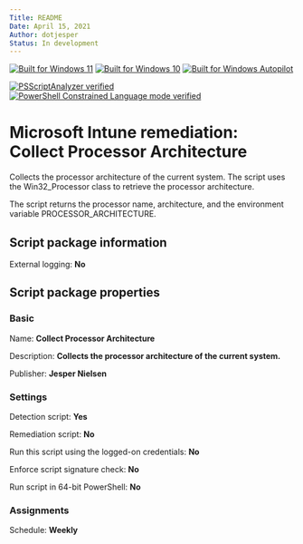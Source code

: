 ```yaml
---
Title: README
Date: April 15, 2021
Author: dotjesper
Status: In development
---
```


[![Built for Windows 11](https://img.shields.io/badge/Built%20for%20Windows%2011-Yes-blue?style=flat)](https://windows.com/ "Built for Windows 11")
[![Built for Windows 10](https://img.shields.io/badge/Built%20for%20Windows%2010-Yes-blue?style=flat)](https://windows.com/ "Built for Windows 10")
[![Built for Windows Autopilot](https://img.shields.io/badge/Built%20for%20Windows%20Autopilot-Yes-blue?style=flat)](https://docs.microsoft.com/en-us/mem/autopilot/windows-autopilot/ "Windows Autopilot")

[![PSScriptAnalyzer verified](https://img.shields.io/badge/PowerShell%20Script%20Analyzer%20verified-No-green?style=flat)](https://docs.microsoft.com/en-us/powershell/module/psscriptanalyzer/ "PowerShell Script Analyzer")
[![PowerShell Constrained Language mode verified](https://img.shields.io/badge/PowerShell%20Constrained%20Language%20mode%20verified-Yes-green?style=flat)](https://docs.microsoft.com/en-us/powershell/module/microsoft.powershell.core/about/about_language_modes/ "PowerShell Language mode")

# Microsoft Intune remediation: Collect Processor Architecture

Collects the processor architecture of the current system. The script uses the Win32_Processor class to retrieve the processor architecture.

The script returns the processor name, architecture, and the environment variable PROCESSOR_ARCHITECTURE.

## Script package information

External logging: **No**

## Script package properties

### Basic

Name: **Collect Processor Architecture**

Description: **Collects the processor architecture of the current system.**

Publisher: **Jesper Nielsen**

### Settings

Detection script: **Yes**

Remediation script: **No**

Run this script using the logged-on credentials: **No**

Enforce script signature check: **No**

Run script in 64-bit PowerShell: **No**

### Assignments

Schedule: **Weekly**
